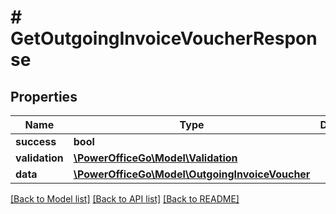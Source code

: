 # # GetOutgoingInvoiceVoucherResponse

## Properties

Name | Type | Description | Notes
------------ | ------------- | ------------- | -------------
**success** | **bool** |  |
**validation** | [**\PowerOfficeGo\Model\Validation**](Validation.md) |  | [optional]
**data** | [**\PowerOfficeGo\Model\OutgoingInvoiceVoucher**](OutgoingInvoiceVoucher.md) |  | [optional]

[[Back to Model list]](../../README.md#models) [[Back to API list]](../../README.md#endpoints) [[Back to README]](../../README.md)
